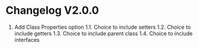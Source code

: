 Changelog V2.0.0
========

1. Add Class Properties option
    1.1. Choice to include setters
    1.2. Choice to include getters
    1.3. Choice to include parent class
    1.4. Choice to include interfaces